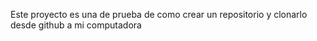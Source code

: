 Este proyecto es una de prueba de como crear un repositorio y clonarlo desde github a mi computadora
